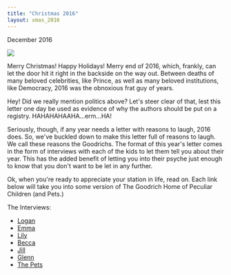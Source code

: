 ```yaml
---
title: "Christmas 2016"
layout: xmas_2016
---
```

December 2016

<img src="{{urls.media}}/images/xmas2016/main.png" class="center"/>

Merry Christmas! Happy Holidays! Merry end of 2016, which, frankly, can let the door hit it right in the backside on the way out. Between deaths of many beloved celebrities, like Prince, as well as many beloved institutions, like Democracy, 2016 was the obnoxious frat guy of years.

Hey! Did we really mention politics above? Let's steer clear of that, lest this letter one day be used as evidence of why the authors should be put on a registry. HAHAHAHAAHA...erm...HA!

Seriously, though, if any year needs a letter with reasons to laugh, 2016 does. So, we've buckled down to make this letter full of reasons to laugh. We call these reasons the Goodrichs. The format of this year's letter comes in the form of interviews with each of the kids to let them tell you about their year. This has the added benefit of letting you into their psyche just enough to know that you don't want to be let in any further.

Ok, when you're ready to appreciate your station in life, read on. Each link below will take you into some version of The Goodrich Home of Peculiar Children (and Pets.)

The Interviews:

* [Logan](logan)
* [Emma](emma)
* [Lily](lily)
* [Becca](becca)
* [Jill](jill)
* [Glenn](glenn)
* [The Pets](pets)
